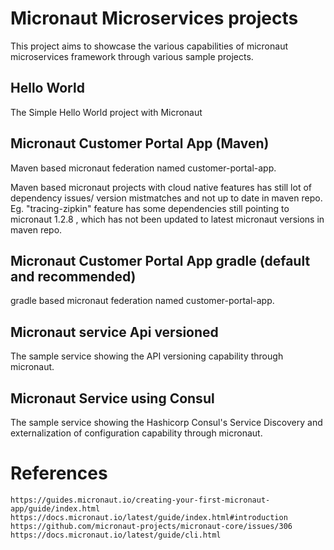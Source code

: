 # Micronaut Microservices projects
This project aims to showcase the various capabilities of micronaut microservices framework through various sample projects.

## Hello World
The Simple Hello World project with Micronaut


## Micronaut Customer Portal App (Maven)
Maven based micronaut federation named customer-portal-app. 

Maven based micronaut projects with cloud native features has still lot of dependency issues/ version mistmatches and not up to date in maven repo. 
Eg. "tracing-zipkin" feature has some dependencies still pointing to micronaut 1.2.8 , which has not been updated to latest micronaut versions in maven repo.


## Micronaut Customer Portal App gradle (default and recommended)
gradle based micronaut federation named customer-portal-app. 



## Micronaut service Api versioned
The sample service showing the API versioning capability through micronaut.



## Micronaut Service using Consul
The sample service showing the Hashicorp Consul's Service Discovery and externalization of configuration capability through micronaut.



# References

    https://guides.micronaut.io/creating-your-first-micronaut-app/guide/index.html
    https://docs.micronaut.io/latest/guide/index.html#introduction
    https://github.com/micronaut-projects/micronaut-core/issues/306
    https://docs.micronaut.io/latest/guide/cli.html
    
    
